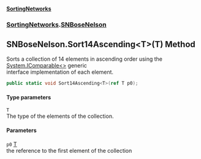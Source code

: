 #### [SortingNetworks](./index.md 'index')
### [SortingNetworks](./SortingNetworks.md 'SortingNetworks').[SNBoseNelson](./SortingNetworks-SNBoseNelson.md 'SortingNetworks.SNBoseNelson')
## SNBoseNelson.Sort14Ascending&lt;T&gt;(T) Method
Sorts a collection of 14 elements in ascending order using the [System.IComparable&lt;&gt;](https://docs.microsoft.com/en-us/dotnet/api/System.IComparable-1 'System.IComparable`1') generic  
interface implementation of each element.  
```csharp
public static void Sort14Ascending<T>(ref T p0);
```
#### Type parameters
<a name='SortingNetworks-SNBoseNelson-Sort14Ascending-T-(T)-T'></a>
`T`  
The type of the elements of the collection.  
  
#### Parameters
<a name='SortingNetworks-SNBoseNelson-Sort14Ascending-T-(T)-p0'></a>
`p0` [T](#SortingNetworks-SNBoseNelson-Sort14Ascending-T-(T)-T 'SortingNetworks.SNBoseNelson.Sort14Ascending&lt;T&gt;(T).T')  
the reference to the first element of the collection  
  
